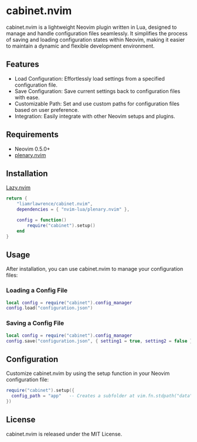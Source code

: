 
# cabinet.nvim

cabinet.nvim is a lightweight Neovim plugin written in Lua, designed to manage and handle configuration files seamlessly. It simplifies the process of saving and loading configuration states within Neovim, making it easier to maintain a dynamic and flexible development environment.

## Features
- Load Configuration: Effortlessly load settings from a specified configuration file.
- Save Configuration: Save current settings back to configuration files with ease.
- Customizable Path: Set and use custom paths for configuration files based on user preference.
- Integration: Easily integrate with other Neovim setups and plugins.

## Requirements

- Neovim 0.5.0+
- [plenary.nvim](https://github.com/nvim-lua/plenary.nvim)

## Installation

[Lazy.nvim](https://github.com/folke/lazy.nvim)
```lua
return {
    "liamrlawrence/cabinet.nvim",
    dependencies = { "nvim-lua/plenary.nvim" },

    config = function()
        require("cabinet").setup()
    end
}
```


## Usage

After installation, you can use cabinet.nvim to manage your configuration files:

### Loading a Config File

```lua
local config = require("cabinet").config_manager
config.load("configuration.json")
```

### Saving a Config File

```lua
local config = require("cabinet").config_manager
config.save("configuration.json", { setting1 = true, setting2 = false })
```

## Configuration

Customize cabinet.nvim by using the setup function in your Neovim configuration file:

```lua
require("cabinet").setup({
  config_path = "app"   -- Creates a subfolder at vim.fn.stdpath("data") .. "/cabinet/app"
})
```

## License

cabinet.nvim is released under the MIT License.

